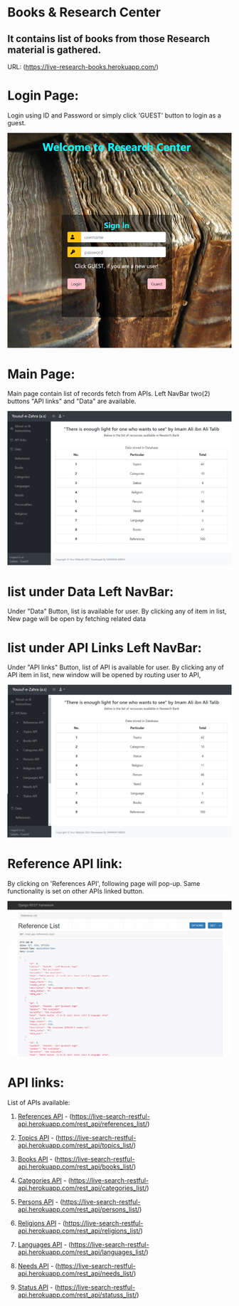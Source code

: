 # Books & Research Center
It contains list of books from those Research material is gathered.
-------------------------------------------------------------------
URL: (https://live-research-books.herokuapp.com/)

# Login Page:
Login using ID and Password or simply click 'GUEST' button to login
as a guest.

![Alt Text](readmeImage/siginIn_page.png "SignIn page")

# Main Page:
Main page contain list of records fetch from APIs.
Left NavBar two(2) buttons "API links" and "Data" are available.

![Alt Text](readmeImage/main_page.png "Main page")

# list under Data Left NavBar:

Under "Data" Button, list is available for user.
By clicking any of item in list, New page will be open by fetching related data

# list under API Links Left NavBar:

Under "API links" Button, list of API is available for user.
By clicking any of API item in list, new window will be opened by routing 
user to API,

![Alt Text](readmeImage/api_page.png "API button")

# Reference API link:

By clicking on 'References API', following page will pop-up.
Same functionality is set on other APIs linked button.

![Alt Text](readmeImage/reference_page.png "Reference API")

# API links:

List of APIs available:

1. [References API](https://live-search-restful-api.herokuapp.com/rest_api/references_list/) - (https://live-search-restful-api.herokuapp.com/rest_api/references_list/)

2. [Topics API](https://live-search-restful-api.herokuapp.com/rest_api/topics_list/) - (https://live-search-restful-api.herokuapp.com/rest_api/topics_list/)

3. [Books API](https://live-search-restful-api.herokuapp.com/rest_api/books_list/) - (https://live-search-restful-api.herokuapp.com/rest_api/books_list/)

4. [Categories API](https://live-search-restful-api.herokuapp.com/rest_api/categories_list/) - (https://live-search-restful-api.herokuapp.com/rest_api/categories_list/)

5. [Persons API](https://live-search-restful-api.herokuapp.com/rest_api/persons_list/) - (https://live-search-restful-api.herokuapp.com/rest_api/persons_list/)

6. [Religions API](https://live-search-restful-api.herokuapp.com/rest_api/religions_list/) - (https://live-search-restful-api.herokuapp.com/rest_api/religions_list/)

7. [Languages API](https://live-search-restful-api.herokuapp.com/rest_api/languages_list/) - (https://live-search-restful-api.herokuapp.com/rest_api/languages_list/)

8. [Needs API](https://live-search-restful-api.herokuapp.com/rest_api/needs_list/) - (https://live-search-restful-api.herokuapp.com/rest_api/needs_list/)

9. [Status API](https://live-search-restful-api.herokuapp.com/rest_api/statuss_list/) - (https://live-search-restful-api.herokuapp.com/rest_api/statuss_list/)


